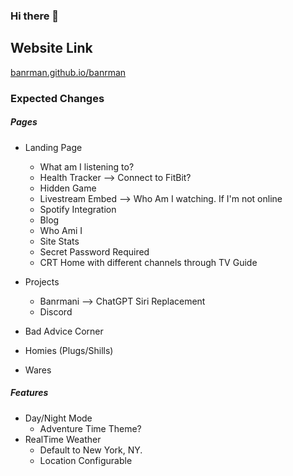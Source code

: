 ### Hi there 👋
## Website Link
[banrman.github.io/banrman](banrman.github.io/banrman) 

### Expected Changes

##### Pages
- Landing Page
  - What am I listening to?
  - Health Tracker --> Connect to FitBit?
  - Hidden Game
  - Livestream Embed --> Who Am I watching. If I'm not online
  - Spotify Integration
  - Blog
  - Who Ami I
  - Site Stats
  - Secret Password Required
  - CRT Home with different channels through TV Guide
  
- Projects
  - Banrmani --> ChatGPT Siri Replacement
  - Discord
- Bad Advice Corner
- Homies (Plugs/Shills)
- Wares

##### Features
- Day/Night Mode
  - Adventure Time Theme?
- RealTime Weather
  - Default to New York, NY.
  - Location Configurable



<!--
**banrman/banrman** is a ✨ _special_ ✨ repository because its `README.md` (this file) appears on your GitHub profile.

Here are some ideas to get you started:

- 🔭 I’m currently working on ...
- 🌱 I’m currently learning ...
- 👯 I’m looking to collaborate on ...
- 🤔 I’m looking for help with ...
- 💬 Ask me about ...
- 📫 How to reach me: ...
- 😄 Pronouns: ...
- ⚡ Fun fact: ...
-->

